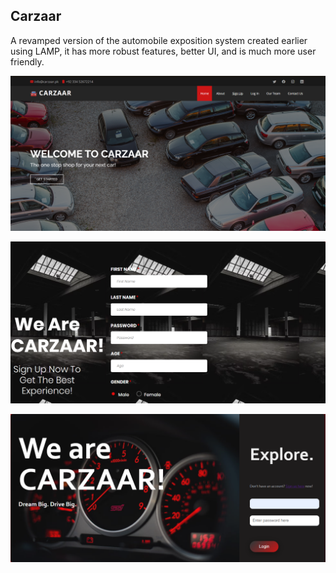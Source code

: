 ## Carzaar

A revamped version of the automobile exposition system created earlier using LAMP, it has more robust features, better UI, and is much more user friendly.

![Webpage 1](screenshots/Picture1.png)  

![Webpage 1](screenshots/Picture2.png)  

![Webpage 1](screenshots/Picture3.png)




